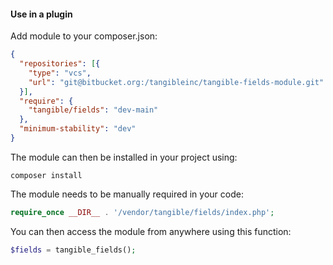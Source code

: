 #### Use in a plugin

Add module to your composer.json:
```json
{
  "repositories": [{
    "type": "vcs",
    "url": "git@bitbucket.org:/tangibleinc/tangible-fields-module.git"
  }],
  "require": {
    "tangible/fields": "dev-main"
  },
  "minimum-stability": "dev"
}
```

The module can then be installed in your project using:
```
composer install
```

The module needs to be manually required in your code:
```php
require_once __DIR__ . '/vendor/tangible/fields/index.php';
```

You can then access the module from anywhere using this function:
```php
$fields = tangible_fields();
```

